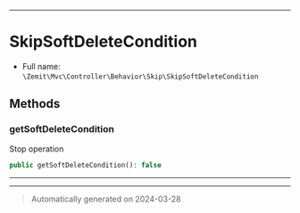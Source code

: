 ***

# SkipSoftDeleteCondition





* Full name: `\Zemit\Mvc\Controller\Behavior\Skip\SkipSoftDeleteCondition`




## Methods


### getSoftDeleteCondition

Stop operation

```php
public getSoftDeleteCondition(): false
```












***


***
> Automatically generated on 2024-03-28
